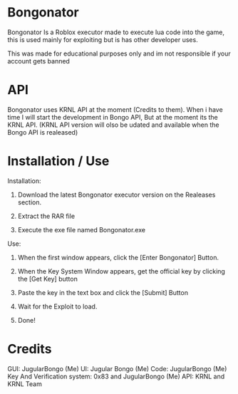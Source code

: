# Bongonator

Bongonator Is a Roblox executor made to execute lua code into the game, this is used mainly for exploiting but is has other developer uses.

This was made for educational purposes only and im not responsible if your account gets banned

# API

Bongonator uses KRNL API at the moment (Credits to them).
When i have time I will start the development in Bongo API, But at the moment its the KRNL API.
(KRNL API version will olso be udated and available when the Bongo API is realeased)

# Installation / Use

Installation:

1) Download the latest Bongonator executor version on the Realeases section.

2) Extract the RAR file

3) Execute the exe file named Bongonator.exe

Use:

1) When the first window appears, click the [Enter Bongonator] Button.

2) When the Key System Window appears, get the official key by clicking the [Get Key] button

3) Paste the key in the text box and click the [Submit] Button

4) Wait for the Exploit to load.

5) Done!

# Credits

GUI: JugularBongo (Me)
UI: Jugular Bongo (Me)
Code: JugularBongo (Me)
Key And Verification system: 0x83 and JugularBongo (Me)
API: KRNL and KRNL Team
